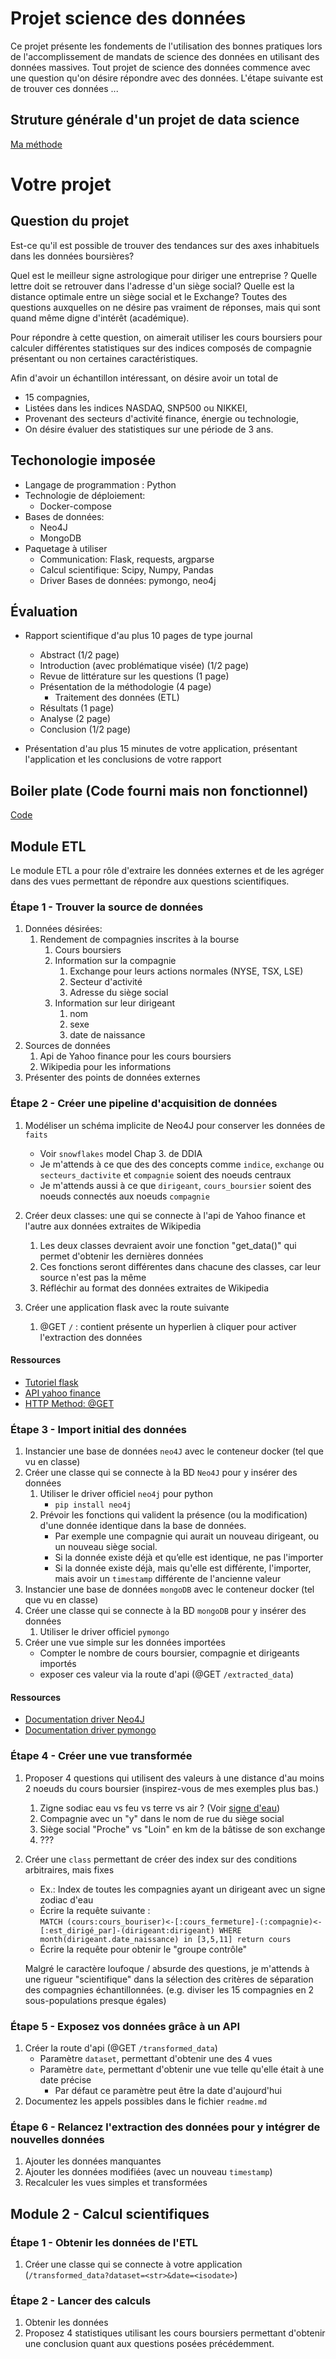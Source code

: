 # Projet science des données

Ce projet présente les fondements de l'utilisation des bonnes pratiques lors de l'accomplissement de mandats de science des données en utilisant des données massives. Tout projet de science des données  commence avec une question qu'on désire répondre avec des données. L'étape suivante est de trouver ces données ...

## Struture générale d'un projet de data science

[Ma méthode](./structure_projet_data_science.md)

# Votre projet


## Question du projet

Est-ce qu'il est possible de trouver des tendances sur des axes inhabituels dans les données boursières?

Quel est le meilleur signe astrologique pour diriger une entreprise ? Quelle lettre doit se retrouver dans l'adresse d'un siège social? Quelle est la distance optimale entre un siège social et le Exchange? Toutes des questions auxquelles on ne désire pas vraiment de réponses, mais qui sont quand même digne d'intérêt (académique).

Pour répondre à cette question, on aimerait utiliser les cours boursiers pour calculer différentes statistiques sur des indices composés de compagnie présentant ou non certaines caractéristiques. 

Afin d'avoir un échantillon intéressant, on désire avoir un total de 
* 15 compagnies,
* Listées dans les indices NASDAQ, SNP500 ou NIKKEI, 
* Provenant des secteurs d'activité finance, énergie ou technologie,
* On désire évaluer des statistiques sur une période de 3 ans.

## Techonologie imposée

* Langage de programmation : Python
* Technologie de déploiement: 
  * Docker-compose
* Bases de données: 
  * Neo4J
  * MongoDB
* Paquetage à utiliser
  * Communication: Flask, requests, argparse 
  * Calcul scientifique: Scipy, Numpy, Pandas
  * Driver Bases de données: pymongo, neo4j

## Évaluation

* Rapport scientifique d'au plus 10 pages de type journal
  * Abstract (1/2 page)
  * Introduction (avec problématique visée) (1/2 page)
  * Revue de littérature sur les questions (1 page)
  * Présentation de la méthodologie (4 page)
    * Traitement des données (ETL)
  * Résultats (1 page)
  * Analyse (2 page)
  * Conclusion (1/2 page)

* Présentation d'au plus 15 minutes de votre application, présentant l'application et les conclusions de votre rapport


## Boiler plate (Code fourni mais non fonctionnel)
[Code](./boilerplate.zip)


## Module ETL

Le module ETL a pour rôle d'extraire les données externes et de les agréger dans des vues permettant de répondre aux questions scientifiques.


### Étape 1 - Trouver la source de données
1. Données désirées:
   1. Rendement de compagnies inscrites à la bourse
      1. Cours boursiers
      2. Information sur la compagnie 
         1. Exchange pour leurs actions normales (NYSE, TSX, LSE)
         2. Secteur d'activité
         3. Adresse du siège social
      3. Information sur leur dirigeant 
         1. nom
         2. sexe
         3. date de naissance
2. Sources de données
   1. Api de Yahoo finance pour les cours boursiers 
   2. Wikipedia pour les informations 
3. Présenter des points de données externes 


### Étape 2 - Créer une pipeline d'acquisition de données


1. Modéliser un schéma implicite de Neo4J pour conserver les données de `faits`
   * Voir `snowflakes` model Chap 3. de DDIA
   * Je m'attends à ce que des des concepts comme `indice`, `exchange` ou `secteurs_dactivite` et `compagnie` soient des noeuds centraux
   * Je m'attends aussi à ce que `dirigeant`, `cours_boursier` soient des noeuds connectés aux noeuds `compagnie`
  
2. Créer deux classes: une qui se connecte à l'api de Yahoo finance et l'autre aux données extraites de Wikipedia
   1. Les deux classes devraient avoir une fonction "get_data()" qui permet d'obtenir les dernières données 
   2. Ces fonctions seront différentes dans chacune des classes, car leur source n'est pas la même
   3. Réfléchir au format des données extraites de Wikipedia


3. Créer une application flask avec la route suivante
   1. @GET `/` : contient présente un hyperlien à cliquer pour activer l'extraction des données
   
#### Ressources 
   * [Tutoriel flask](https://www.youtube.com/watch?v=MwZwr5Tvyxo&ab_channel=CoreySchafer)
   * [API yahoo finance](https://algotrading101.com/learn/yahoo-finance-api-guide/)
   * [HTTP Method: @GET](https://www.w3schools.com/tags/ref_httpmethods.asp)


### Étape 3 - Import initial des données


1. Instancier une base de données `neo4J` avec le conteneur docker (tel que vu en classe)
2. Créer une classe qui se connecte à la BD `Neo4J` pour y insérer des données
   1. Utiliser le driver officiel `neo4j` pour python
      * `pip install neo4j`
   2. Prévoir les fonctions qui valident la présence (ou la modification) d'une donnée identique dans la base de données.
      * Par exemple une compagnie qui aurait un nouveau dirigeant, ou un nouveau siège social.
      * Si la donnée existe déjà et qu’elle est identique, ne pas l'importer
      * Si la donnée existe déjà, mais qu'elle est différente, l'importer, mais avoir un `timestamp` différente de l'ancienne valeur
3. Instancier une base de données `mongoDB` avec le conteneur docker (tel que vu en classe)
2. Créer une classe qui se connecte à la BD `mongoDB` pour y insérer des données
   1. Utiliser le driver officiel `pymongo`
3. Créer une vue simple sur les données importées
   * Compter le nombre de cours boursier, compagnie et dirigeants importés
   * exposer ces valeur via la route d'api (@GET `/extracted_data`)


#### Ressources
* [Documentation driver Neo4J](https://community.neo4j.com/t/neo4j-and-fastapi-concurrency/36791)
* [Documentation driver pymongo](https://pymongo.readthedocs.io/en/stable/api/pymongo/index.html#module-pymongo)


### Étape 4 - Créer une vue transformée


1. Proposer 4 questions qui utilisent des valeurs à une distance d'au moins 2 noeuds du cours boursier (inspirez-vous de mes exemples plus bas.)
   1. Zigne sodiac eau vs feu vs terre vs air ? (Voir [signe d'eau](https://pymongo.readthedocs.io/en/stable/api/pymongo/index.html#module-pymongo))
   2. Compagnie avec un "y" dans le nom de rue du siège social
   3. Siège social "Proche" vs "Loin" en km de la bâtisse de son exchange
   4. ???


2. Créer une `class` permettant de créer des index sur des conditions arbitraires, mais fixes
   * Ex.: Index de toutes les compagnies ayant un dirigeant avec un signe zodiac d'eau
   * Écrire la requête suivante :  
    `MATCH (cours:cours_bouriser)<-[:cours_fermeture]-(:compagnie)<-[:est_dirigé_par]-(dirigeant:dirigeant) WHERE month(dirigeant.date_naissance) in [3,5,11] return cours`
   * Écrire la requête pour obtenir le "groupe contrôle"
  
    Malgré le caractère loufoque / absurde des questions, je m'attends à une rigueur "scientifique" dans la sélection des critères de séparation des compagnies échantillonnées. (e.g. diviser les 15 compagnies en 2 sous-populations presque égales)


### Étape 5 - Exposez vos données grâce à un API


1. Créer la route d'api (@GET `/transformed_data`) 
   * Paramètre `dataset`, permettant d'obtenir une des 4 vues 
   * Paramètre `date`, permettant d'obtenir une vue telle qu'elle était à une date précise
     * Par défaut ce paramètre peut être la date d'aujourd'hui
2. Documentez les appels possibles dans le fichier `readme.md`



### Étape 6 - Relancez l'extraction des données pour y intégrer de nouvelles données


1. Ajouter les données manquantes
2. Ajouter les données modifiées (avec un nouveau `timestamp`)
3. Recalculer les vues simples et transformées


## Module 2 - Calcul scientifiques


### Étape 1 - Obtenir les données de l'ETL


1. Créer une classe qui se connecte à votre application (`/transformed_data?dataset=<str>&date=<isodate>`)


### Étape 2 - Lancer des calculs

1. Obtenir les données
2. Proposez 4 statistiques utilisant les cours boursiers permettant d'obtenir une conclusion quant aux questions posées précédemment. 
